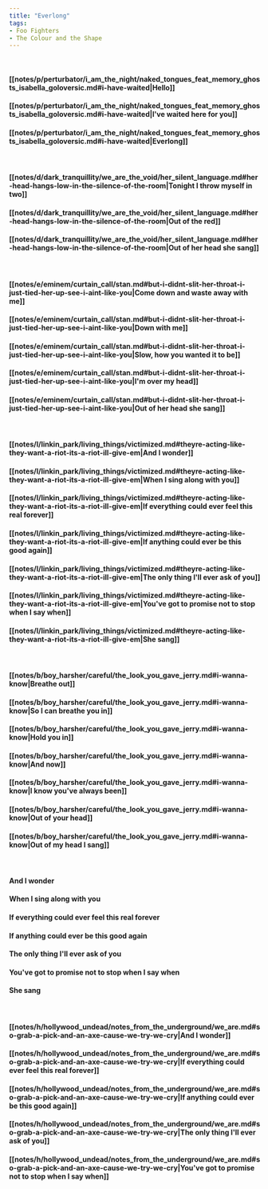 ```yaml
---
title: "Everlong"
tags:
- Foo Fighters
- The Colour and the Shape
---
```

&nbsp;
#### [[notes/p/perturbator/i_am_the_night/naked_tongues_feat_memory_ghosts_isabella_goloversic.md#i-have-waited|Hello]]
#### [[notes/p/perturbator/i_am_the_night/naked_tongues_feat_memory_ghosts_isabella_goloversic.md#i-have-waited|I've waited here for you]]
#### [[notes/p/perturbator/i_am_the_night/naked_tongues_feat_memory_ghosts_isabella_goloversic.md#i-have-waited|Everlong]]
&nbsp;
#### [[notes/d/dark_tranquillity/we_are_the_void/her_silent_language.md#her-head-hangs-low-in-the-silence-of-the-room|Tonight I throw myself in two]]
#### [[notes/d/dark_tranquillity/we_are_the_void/her_silent_language.md#her-head-hangs-low-in-the-silence-of-the-room|Out of the red]]
#### [[notes/d/dark_tranquillity/we_are_the_void/her_silent_language.md#her-head-hangs-low-in-the-silence-of-the-room|Out of her head she sang]]
&nbsp;
#### [[notes/e/eminem/curtain_call/stan.md#but-i-didnt-slit-her-throat-i-just-tied-her-up-see-i-aint-like-you|Come down and waste away with me]]
#### [[notes/e/eminem/curtain_call/stan.md#but-i-didnt-slit-her-throat-i-just-tied-her-up-see-i-aint-like-you|Down with me]]
#### [[notes/e/eminem/curtain_call/stan.md#but-i-didnt-slit-her-throat-i-just-tied-her-up-see-i-aint-like-you|Slow, how you wanted it to be]]
#### [[notes/e/eminem/curtain_call/stan.md#but-i-didnt-slit-her-throat-i-just-tied-her-up-see-i-aint-like-you|I'm over my head]]
#### [[notes/e/eminem/curtain_call/stan.md#but-i-didnt-slit-her-throat-i-just-tied-her-up-see-i-aint-like-you|Out of her head she sang]]
&nbsp;
#### [[notes/l/linkin_park/living_things/victimized.md#theyre-acting-like-they-want-a-riot-its-a-riot-ill-give-em|And I wonder]]
#### [[notes/l/linkin_park/living_things/victimized.md#theyre-acting-like-they-want-a-riot-its-a-riot-ill-give-em|When I sing along with you]]
#### [[notes/l/linkin_park/living_things/victimized.md#theyre-acting-like-they-want-a-riot-its-a-riot-ill-give-em|If everything could ever feel this real forever]]
#### [[notes/l/linkin_park/living_things/victimized.md#theyre-acting-like-they-want-a-riot-its-a-riot-ill-give-em|If anything could ever be this good again]]
#### [[notes/l/linkin_park/living_things/victimized.md#theyre-acting-like-they-want-a-riot-its-a-riot-ill-give-em|The only thing I'll ever ask of you]]
#### [[notes/l/linkin_park/living_things/victimized.md#theyre-acting-like-they-want-a-riot-its-a-riot-ill-give-em|You've got to promise not to stop when I say when]]
#### [[notes/l/linkin_park/living_things/victimized.md#theyre-acting-like-they-want-a-riot-its-a-riot-ill-give-em|She sang]]
&nbsp;
#### [[notes/b/boy_harsher/careful/the_look_you_gave_jerry.md#i-wanna-know|Breathe out]]
#### [[notes/b/boy_harsher/careful/the_look_you_gave_jerry.md#i-wanna-know|So I can breathe you in]]
#### [[notes/b/boy_harsher/careful/the_look_you_gave_jerry.md#i-wanna-know|Hold you in]]
#### [[notes/b/boy_harsher/careful/the_look_you_gave_jerry.md#i-wanna-know|And now]]
#### [[notes/b/boy_harsher/careful/the_look_you_gave_jerry.md#i-wanna-know|I know you've always been]]
#### [[notes/b/boy_harsher/careful/the_look_you_gave_jerry.md#i-wanna-know|Out of your head]]
#### [[notes/b/boy_harsher/careful/the_look_you_gave_jerry.md#i-wanna-know|Out of my head I sang]]
&nbsp;
#### And I wonder
#### When I sing along with you
#### If everything could ever feel this real forever
#### If anything could ever be this good again
#### The only thing I'll ever ask of you
#### You've got to promise not to stop when I say when
#### She sang
&nbsp;
#### [[notes/h/hollywood_undead/notes_from_the_underground/we_are.md#so-grab-a-pick-and-an-axe-cause-we-try-we-cry|And I wonder]]
#### [[notes/h/hollywood_undead/notes_from_the_underground/we_are.md#so-grab-a-pick-and-an-axe-cause-we-try-we-cry|If everything could ever feel this real forever]]
#### [[notes/h/hollywood_undead/notes_from_the_underground/we_are.md#so-grab-a-pick-and-an-axe-cause-we-try-we-cry|If anything could ever be this good again]]
#### [[notes/h/hollywood_undead/notes_from_the_underground/we_are.md#so-grab-a-pick-and-an-axe-cause-we-try-we-cry|The only thing I'll ever ask of you]]
#### [[notes/h/hollywood_undead/notes_from_the_underground/we_are.md#so-grab-a-pick-and-an-axe-cause-we-try-we-cry|You've got to promise not to stop when I say when]]
